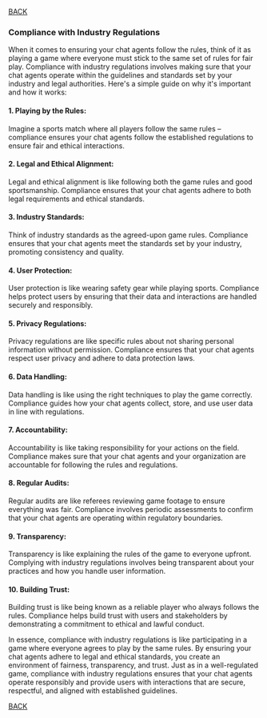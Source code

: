 [BACK](main.md)

### Compliance with Industry Regulations

When it comes to ensuring your chat agents follow the rules, think of it as playing a game where everyone must stick to the same set of rules for fair play. Compliance with industry regulations involves making sure that your chat agents operate within the guidelines and standards set by your industry and legal authorities. Here's a simple guide on why it's important and how it works:


#### 1. Playing by the Rules:

Imagine a sports match where all players follow the same rules – compliance ensures your chat agents follow the established regulations to ensure fair and ethical interactions.


#### 2. Legal and Ethical Alignment:

Legal and ethical alignment is like following both the game rules and good sportsmanship. Compliance ensures that your chat agents adhere to both legal requirements and ethical standards.


#### 3. Industry Standards:

Think of industry standards as the agreed-upon game rules. Compliance ensures that your chat agents meet the standards set by your industry, promoting consistency and quality.


#### 4. User Protection:

User protection is like wearing safety gear while playing sports. Compliance helps protect users by ensuring that their data and interactions are handled securely and responsibly.


#### 5. Privacy Regulations:

Privacy regulations are like specific rules about not sharing personal information without permission. Compliance ensures that your chat agents respect user privacy and adhere to data protection laws.


#### 6. Data Handling:

Data handling is like using the right techniques to play the game correctly. Compliance guides how your chat agents collect, store, and use user data in line with regulations.


#### 7. Accountability:

Accountability is like taking responsibility for your actions on the field. Compliance makes sure that your chat agents and your organization are accountable for following the rules and regulations.


#### 8. Regular Audits:

Regular audits are like referees reviewing game footage to ensure everything was fair. Compliance involves periodic assessments to confirm that your chat agents are operating within regulatory boundaries.


#### 9. Transparency:

Transparency is like explaining the rules of the game to everyone upfront. Complying with industry regulations involves being transparent about your practices and how you handle user information.


#### 10. Building Trust:

Building trust is like being known as a reliable player who always follows the rules. Compliance helps build trust with users and stakeholders by demonstrating a commitment to ethical and lawful conduct.

In essence, compliance with industry regulations is like participating in a game where everyone agrees to play by the same rules. By ensuring your chat agents adhere to legal and ethical standards, you create an environment of fairness, transparency, and trust. Just as in a well-regulated game, compliance with industry regulations ensures that your chat agents operate responsibly and provide users with interactions that are secure, respectful, and aligned with established guidelines.

[BACK](main.md)